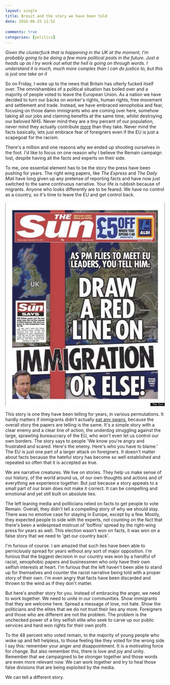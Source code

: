 ```yaml
---  
layout: single  
title: Brexit and the story we have been told  
date: 2016-06-25 12:52  
  
comments: true  
categories: [politics]  
---  
```

<em>Given the clusterfuck that is happening in the UK at the moment, I'm probably going to be doing a few more political posts in the future. Just a heads up as I try work out what the hell is going on through words. I understand it is much, much more complex than I can do justice to, but this is just one take on it</em>  

So on Friday, I woke up to the news that Britain has utterly fucked itself over. The omnishambles of a political situation has boiled over and a majority of people voted to leave the European Union. As a nation we have decided to turn our backs on worker's rights, human rights, free movement and settlement and trade. Instead, we have embraced xenophobia and fear, focusing on those damn immigrants who are coming over here, somehow taking all our jobs and claiming benefits at the same time, whilst destroying our beloved NHS. Never mind they are a tiny percent of our population, never mind they actually contribute <a href="https://fullfact.org/immigration/how-immigrants-affect-public-finances/">more</a> than they take. Never mind the facts basically, lets just embrace fear of foreigners even if the EU is just a scapegoat for the racism.   
<!--more-->  

There's a million and one reasons why we ended up shooting ourselves in the foot. I'd like to focus on one reason why I believe the Remain campaign lost, despite having all the facts and experts on their side.  

To me, one essential element has to be the story the press have been pushing for years. The right wing papers, like <em>The Express</em> and <em>The Daily Mail</em> have long given up any pretense of reporting facts and have now just switched to the same continuous narrative. Your life is rubbish because of migrants. Anyone who looks differently are to be feared. We have no control as a country, so it's time to leave the EU and get control back.<br />  
<img src="/assets/images/articles/sunfrontpage.jpg" class="responsive"><br>

This story is one they have been telling for years, in various permutations. It hardly matters if immigrants didn't actually <a href="https://tabloid-watch.blogspot.co.uk/2010/03/migrants-fish-and-swans-cont.html">eat any swans</a>, because the overall story the papers are telling is the same. It's a simple story with a clear enemy and a clear line of action, the underdog struggling against the large, sprawling bureaucracy of the EU, who won't even let us control our own borders. The story says to people 'We know you're angry and frustrated and scared. Here's the enemy. Here's who you have to blame.' The EU is just one part of a larger attack on foreigners. It doesn't matter about facts because the hateful story has become so well established and repeated so often that it is accepted as true.  

We are narrative creatures. We live on stories. They help us make sense of our history, of the world around us, of our own thoughts and actions and of everything we experience together. But just because a story appeals to a small part of our brain does not make it correct. It can be compelling and emotional and yet still built on absolute lies.  

The left leaning media and politicians relied on facts to get people to vote Remain. Overall, they didn't tell a compelling story of why we should stay. There was no emotive case for staying in Europe, except by a few. Mostly, they expected people to side with the experts, not counting on the fact that there's been a widespread mistrust of 'boffins' spread by the right-wing press for years as well. This election wasn't won on facts, it was won on a false story that we need to 'get our country back'.  

I'm furious of course. I am amazed that such lies have been able to perniciously spread for years without any sort of major opposition. I'm furious that the biggest decision in our country was won by a handful of racist, xenophobic papers and businessmen who only have their own selfish interests at heart. I'm furious that the left haven't been able to stand up for themselves and counter the racist narrative being told with a proper story of their own. I'm even angry that facts have been discarded and thrown to the wind as if they don't matter.  

But here's another story for you. Instead of embracing the anger, we need to work together. We need to unite in our communities. Show immigrants that they are welcome here. Spread a message of love, not hate. Show the politicians and the elites that we do not trust their lies any more. Foreigners and those who are different are not the problem. The problem is the unchecked power of a tiny selfish elite who seek to carve up our public services and hard won rights for their own profit.  

To the 48 percent who voted remain, to the majority of young people who woke up and felt helpless, to those feeling like they voted for the wrong side I say this: remember your anger and disappointment. It is a motivating force for change. But also remember this, there is love and joy and unity. Remember that we campaigned to be stronger together and those words are even more relevant now. We can work together and try to heal those false divisions that are being exploited by the media.  

We can tell a different story.  
